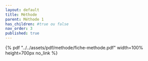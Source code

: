 ```yaml
---
layout: default
title: Méthode
parent: Méthode 1
has_children: #true ou false
nav_order: 3
published: true
---
```

{% pdf "../../assets/pdf/methode/fiche-methode.pdf" width=100% height=700px no_link %}
